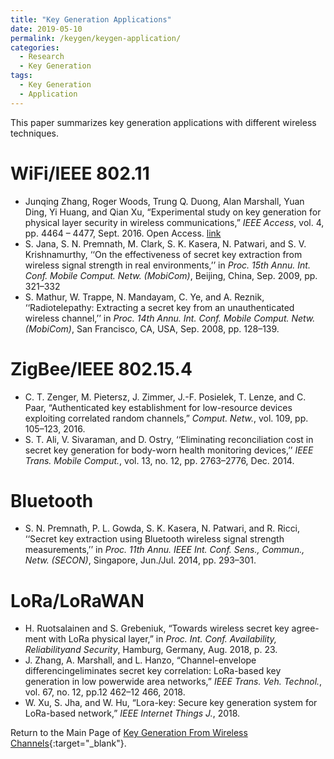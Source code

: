```yaml
---
title: "Key Generation Applications"
date: 2019-05-10
permalink: /keygen/keygen-application/
categories:
  - Research
  - Key Generation
tags:
  - Key Generation
  - Application
---
```


This paper summarizes key generation applications with different wireless techniques.

# WiFi/IEEE 802.11
* Junqing Zhang, Roger Woods,  Trung Q. Duong, Alan Marshall, Yuan Ding, Yi Huang, and Qian Xu, “Experimental study on key generation for physical layer security in wireless communications,” _IEEE Access_, vol. 4, pp. 4464 – 4477, Sept. 2016. Open Access. [link](https://ieeexplore.ieee.org/abstract/document/7557048)
* S. Jana, S. N. Premnath, M. Clark, S. K. Kasera, N. Patwari, and S. V. Krishnamurthy, ‘‘On the effectiveness of secret key extraction from wireless signal strength in real environments,’’ in _Proc. 15th Annu. Int. Conf. Mobile Comput. Netw. (MobiCom)_, Beijing, China, Sep. 2009, pp. 321–332
* S. Mathur, W. Trappe, N. Mandayam, C. Ye, and A. Reznik, ‘‘Radiotelepathy: Extracting a secret key from an unauthenticated wireless channel,’’ in _Proc. 14th Annu. Int. Conf. Mobile Comput. Netw. (MobiCom)_,
San Francisco, CA, USA, Sep. 2008, pp. 128–139.

# ZigBee/IEEE 802.15.4
* C. T. Zenger, M. Pietersz, J. Zimmer, J.-F. Posielek, T. Lenze, and C. Paar, “Authenticated key establishment for low-resource devices exploiting correlated random channels,” _Comput. Netw._, vol. 109, pp. 105–123, 2016.
* S. T. Ali, V. Sivaraman, and D. Ostry, ‘‘Eliminating reconciliation cost in secret key generation for body-worn health monitoring devices,’’ _IEEE Trans. Mobile Comput._, vol. 13, no. 12, pp. 2763–2776, Dec. 2014.

# Bluetooth
* S. N. Premnath, P. L. Gowda, S. K. Kasera, N. Patwari, and R. Ricci, ‘‘Secret key extraction using Bluetooth wireless signal strength measurements,’’ in _Proc. 11th Annu. IEEE Int. Conf. Sens., Commun., Netw. (SECON)_, Singapore, Jun./Jul. 2014, pp. 293–301.

# LoRa/LoRaWAN
* H. Ruotsalainen  and  S.  Grebeniuk,  “Towards  wireless  secret  key  agree-ment with LoRa physical layer,” in _Proc. Int. Conf. Availability, Reliabilityand Security_, Hamburg, Germany, Aug. 2018, p. 23.
* J. Zhang,  A.  Marshall,  and  L.  Hanzo,  “Channel-envelope  differencingeliminates secret key correlation: LoRa-based key generation in low powerwide  area  networks,” _IEEE  Trans.  Veh.  Technol._,  vol.  67,  no.  12,  pp.12 462–12 466, 2018.
* W. Xu, S. Jha, and W. Hu, “Lora-key: Secure key generation system for LoRa-based network,” _IEEE Internet Things J._, 2018.

Return to the Main Page of [Key Generation From Wireless Channels](https://junqing-zhang.github.io/research-area/keygen/){:target="_blank"}.